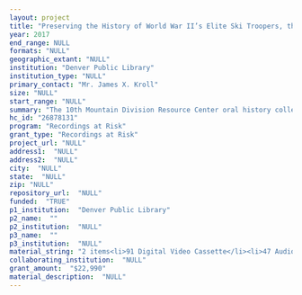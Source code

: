 ```yaml
--- 
layout: project 
title: "Preserving the History of World War II’s Elite Ski Troopers, the 10th Mountain Division"
year: 2017
end_range: NULL
formats: "NULL"
geographic_extant: "NULL"
institution: "Denver Public Library"
institution_type: "NULL"
primary_contact: "Mr. James X. Kroll"
size: "NULL"
start_range: "NULL"
summary: "The 10th Mountain Division Resource Center oral history collection at the Denver Public Library (DPL) consists of 246 audio and audiovisual recordings of interviews with World War II veterans who served with the 10th Mountain Division. These recordings are all at risk of degradation or loss due to their age and the scarcity of equipment necessary to access them. Because many of the veterans interviewed have since passed away, these recordings are irreplaceable. These are unique among first hand accounts of World War II as “the 10th” transformed winter mountain warfare and returned home to create the ski industry. Currently the only means to utilize these resources is to visit DPL in person or to purchase a copy. DPL proposes to digitize these interviews, not only to ensure their long-term preservation, but to be able to offer them for free public use online to anyone, anywhere."
hc_id: "26878131"
program: "Recordings at Risk"
grant_type: "Recordings at Risk"
project_url: "NULL"
address1:  "NULL"
address2:  "NULL"
city:  "NULL"
state:  "NULL"
zip: "NULL"
repository_url:  "NULL"
funded:  "TRUE"
p1_institution:  "Denver Public Library"
p2_name:  ""
p2_institution:  "NULL"
p3_name:  ""
p3_institution:  "NULL"
material_string: "2 items<li>91 Digital Video Cassette</li><li>47 Audio Cassette</li><li>17 Vhs</li><li>2 Hi8 Videotape</li><li>87 Cd R, Dvd R</li>"
collaborating_institution:  "NULL"
grant_amount:  "$22,990"
material_description:  "NULL"
---
```

